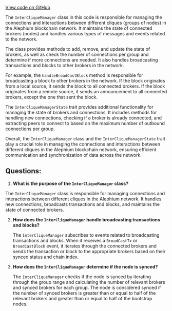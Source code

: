 [View code on GitHub](https://github.com/oxygenium/oxygenium/flow/src/main/scala/org/oxygenium/flow/network/InterCliqueManager.scala)

The `InterCliqueManager` class in this code is responsible for managing the connections and interactions between different cliques (groups of nodes) in the Alephium blockchain network. It maintains the state of connected brokers (nodes) and handles various types of messages and events related to the network.

The class provides methods to add, remove, and update the state of brokers, as well as check the number of connections per group and determine if more connections are needed. It also handles broadcasting transactions and blocks to other brokers in the network.

For example, the `handleBroadCastBlock` method is responsible for broadcasting a block to other brokers in the network. If the block originates from a local source, it sends the block to all connected brokers. If the block originates from a remote source, it sends an announcement to all connected brokers, except the one that sent the block.

The `InterCliqueManagerState` trait provides additional functionality for managing the state of brokers and connections. It includes methods for handling new connections, checking if a broker is already connected, and extracting peers to connect to based on the maximum number of outbound connections per group.

Overall, the `InterCliqueManager` class and the `InterCliqueManagerState` trait play a crucial role in managing the connections and interactions between different cliques in the Alephium blockchain network, ensuring efficient communication and synchronization of data across the network.
## Questions: 
 1. **What is the purpose of the `InterCliqueManager` class?**

   The `InterCliqueManager` class is responsible for managing connections and interactions between different cliques in the Alephium network. It handles new connections, broadcasts transactions and blocks, and maintains the state of connected brokers.

2. **How does the `InterCliqueManager` handle broadcasting transactions and blocks?**

   The `InterCliqueManager` subscribes to events related to broadcasting transactions and blocks. When it receives a `BroadCastTx` or `BroadCastBlock` event, it iterates through the connected brokers and sends the transaction or block to the appropriate brokers based on their synced status and chain index.

3. **How does the `InterCliqueManager` determine if the node is synced?**

   The `InterCliqueManager` checks if the node is synced by iterating through the group range and calculating the number of relevant brokers and synced brokers for each group. The node is considered synced if the number of synced brokers is greater than or equal to half of the relevant brokers and greater than or equal to half of the bootstrap nodes.